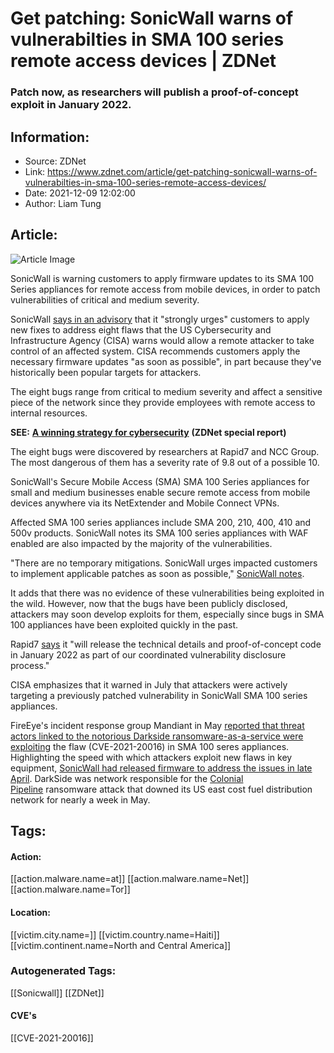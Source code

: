 # Get patching: SonicWall warns of vulnerabilties in SMA 100 series remote access devices | ZDNet
### Patch now, as researchers will publish a proof-of-concept exploit in January 2022.

## Information:
+ Source: ZDNet
+ Link: https://www.zdnet.com/article/get-patching-sonicwall-warns-of-vulnerabilties-in-sma-100-series-remote-access-devices/
+ Date: 2021-12-09 12:02:00
+ Author: Liam Tung


## Article:
![Article Image](https://www.zdnet.com/a/img/resize/7351a4d62e302e3e026b8e9d2efdafd1c53b0fa6/2021/12/09/8afcec0f-e4c5-49cd-8c26-9b06dd6b370e/shutterstock-2056455242.jpg?width=770&height=578&fit=crop&auto=webp)

SonicWall is warning customers to apply firmware updates to its SMA 100 Series appliances for remote access from mobile devices, in order to patch vulnerabilities of critical and medium severity. 

SonicWall [says in an advisory](https://www.sonicwall.com/support/product-notification/product-security-notice-sma-100-series-vulnerability-patches-q4-2021/211201154715443/) that it "strongly urges" customers to apply new fixes to address eight flaws that the US Cybersecurity and Infrastructure Agency (CISA) warns would allow a remote attacker to take control of an affected system. CISA recommends customers apply the necessary firmware updates "as soon as possible", in part because they've historically been popular targets for attackers.    


The eight bugs range from critical to medium severity and affect a sensitive piece of the network since they provide employees with remote access to internal resources. 

**SEE:** [**A winning strategy for cybersecurity**](http://www.zdnet.com/topic/a-winning-strategy-for-cybersecurity/#link=%7B%22role%22:%22standard%22,%22href%22:%22http://www.zdnet.com/topic/a-winning-strategy-for-cybersecurity/%22,%22target%22:%22_blank%22,%22absolute%22:%22%22,%22linkText%22:%22%3Cstrong%3EA%20winning%20strategy%20for%20cybersecurity%3C/strong%3E%22%7D) **(ZDNet special report)**

The eight bugs were discovered by researchers at Rapid7 and NCC Group. The most dangerous of them has a severity rate of 9.8 out of a possible 10.

SonicWall's Secure Mobile Access (SMA) SMA 100 Series appliances for small and medium businesses enable secure remote access from mobile devices anywhere via its NetExtender and Mobile Connect VPNs. 

Affected SMA 100 series appliances include SMA 200, 210, 400, 410 and 500v products. SonicWall notes its SMA 100 series appliances with WAF enabled are also impacted by the majority of the vulnerabilities.






"There are no temporary mitigations. SonicWall urges impacted customers to implement applicable patches as soon as possible," [SonicWall notes](https://psirt.global.sonicwall.com/vuln-detail/SNWLID-2021-0026). 

It adds that there was no evidence of these vulnerabilities being exploited in the wild. However, now that the bugs have been publicly disclosed, attackers may soon develop exploits for them, especially since bugs in SMA 100 appliances have been exploited quickly in the past. 

Rapid7 [says](https://www.rapid7.com/blog/post/2021/12/08/patch-now-sonicwall-fixes-multiple-vulnerabilities-in-sma-100-devices/?utm_source=twitter&utm_medium=organic-social&utm_campaign=sm-blog) it "will release the technical details and proof-of-concept code in January 2022 as part of our coordinated vulnerability disclosure process."

CISA emphasizes that it warned in July that attackers were actively targeting a previously patched vulnerability in SonicWall SMA 100 series appliances. 

FireEye's incident response group Mandiant in May [reported that threat actors linked to the notorious Darkside ransomware-as-a-service were exploiting](https://www.zdnet.com/article/researchers-track-down-five-affiliates-of-darkside-ransomware-service/) the flaw (CVE-2021-20016) in SMA 100 seres appliances. Highlighting the speed with which attackers exploit new flaws in key equipment, [SonicWall had released firmware to address the issues in late April](https://www.sonicwall.com/support/product-notification/additional-sma-100-series-10-x-and-9-x-firmware-updates-required-updated-april-29-2021-12-30-p-m-cst/210122173415410/). DarkSide was network responsible for the [Colonial Pipeline](https://www.zdnet.com/article/colonial-pipeline-ransomware-attack-everything-you-need-to-know/) ransomware attack that downed its US east cost fuel distribution network for nearly a week in May.  





## Tags:

#### Action:
[[action.malware.name=at]] [[action.malware.name=Net]] [[action.malware.name=Tor]]

#### Location:
[[victim.city.name=]] [[victim.country.name=Haiti]] [[victim.continent.name=North and Central America]]

### Autogenerated Tags:
[[Sonicwall]] [[ZDNet]]
#### CVE's
[[CVE-2021-20016]]

